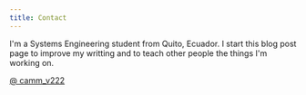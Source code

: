 ```yaml
---
title: Contact
---
```

I'm a Systems Engineering student from Quito, Ecuador. I start this blog post page to improve my writting and to
teach other people the things I'm working on.

[@ camm_v222](https://twitter.com/camm_v222 "Twitter")
